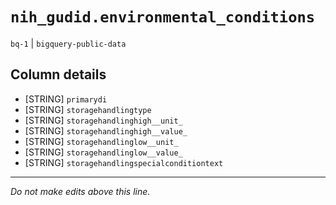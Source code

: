 # `nih_gudid.environmental_conditions`
`bq-1` | `bigquery-public-data`

## Column details
* [STRING]    `primarydi`
* [STRING]    `storagehandlingtype`
* [STRING]    `storagehandlinghigh__unit_`
* [STRING]    `storagehandlinghigh__value_`
* [STRING]    `storagehandlinglow__unit_`
* [STRING]    `storagehandlinglow__value_`
* [STRING]    `storagehandlingspecialconditiontext`

-------------------------------------------------------------------------------
*Do not make edits above this line.*
